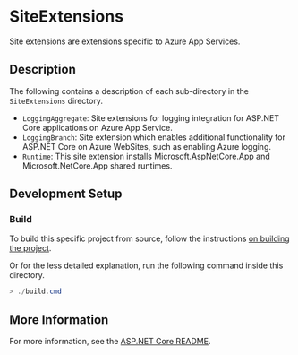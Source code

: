 # SiteExtensions

Site extensions are extensions specific to Azure App Services.

## Description

The following contains a description of each sub-directory in the `SiteExtensions` directory.

- `LoggingAggregate`: Site extensions for logging integration for ASP.NET Core applications on Azure App Service.
- `LoggingBranch`: Site extension which enables additional functionality for ASP.NET Core on Azure WebSites, such as enabling Azure logging.
- `Runtime`: This site extension installs Microsoft.AspNetCore.App and Microsoft.NetCore.App shared runtimes.

## Development Setup

### Build

To build this specific project from source, follow the instructions [on building the project](../../docs/BuildFromSource.md#step-3-build-the-repo).

Or for the less detailed explanation, run the following command inside this directory.
```powershell
> ./build.cmd
```

## More Information

For more information, see the [ASP.NET Core README](../../README.md).
